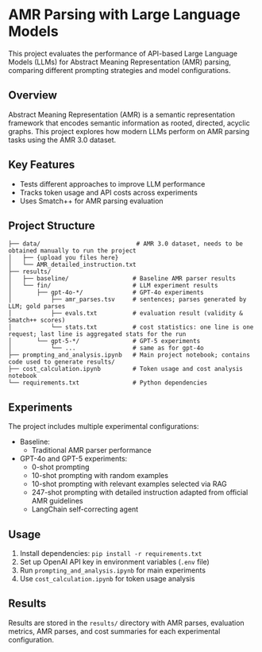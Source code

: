 # AMR Parsing with Large Language Models

This project evaluates the performance of API-based Large Language Models (LLMs) for Abstract Meaning Representation (AMR) parsing, comparing different prompting strategies and model configurations.

## Overview

Abstract Meaning Representation (AMR) is a semantic representation framework that encodes semantic information as rooted, directed, acyclic graphs. This project explores how modern LLMs perform on AMR parsing tasks using the AMR 3.0 dataset.

## Key Features

- Tests different approaches to improve LLM performance
- Tracks token usage and API costs across experiments
- Uses Smatch++ for AMR parsing evaluation

## Project Structure

```
├── data/                           # AMR 3.0 dataset, needs to be obtained manually to run the project
│   ├── {upload you files here}
│   └── AMR_detailed_instruction.txt
├── results/
│   ├── baseline/                  # Baseline AMR parser results
│   └── fin/                       # LLM experiment results
│       ├── gpt-4o-*/              # GPT-4o experiments
│           ├── amr_parses.tsv     # sentences; parses generated by LLM; gold parses
│           ├── evals.txt          # evaluation result (validity & Smatch++ scores)
│           └── stats.txt          # cost statistics: one line is one request; last line is aggregated stats for the run
│       └── gpt-5-*/               # GPT-5 experiments
│           └── ...                # same as for gpt-4o
├── prompting_and_analysis.ipynb   # Main project notebook; contains code used to generate results/
├── cost_calculation.ipynb         # Token usage and cost analysis notebook
└── requirements.txt               # Python dependencies
```

## Experiments

The project includes multiple experimental configurations:

- Baseline: 
  - Traditional AMR parser performance
- GPT-4o and GPT-5 experiments:
  - 0-shot prompting
  - 10-shot prompting with random examples
  - 10-shot prompting with relevant examples selected via RAG
  - 247-shot prompting with detailed instruction adapted from official AMR guidelines
  - LangChain self-correcting agent

## Usage

1. Install dependencies: `pip install -r requirements.txt`
2. Set up OpenAI API key in environment variables (`.env` file)
3. Run `prompting_and_analysis.ipynb` for main experiments
4. Use `cost_calculation.ipynb` for token usage analysis

## Results

Results are stored in the `results/` directory with AMR parses, evaluation metrics, AMR parses, and cost summaries for each experimental configuration.
